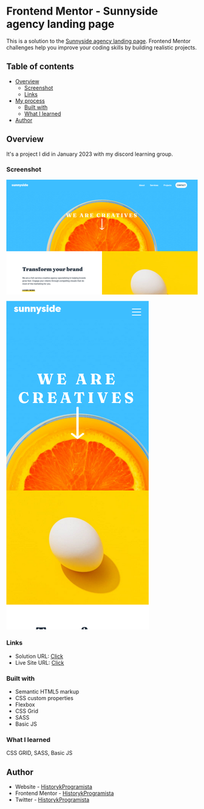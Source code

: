 # Frontend Mentor - Sunnyside agency landing page

This is a solution to the [Sunnyside agency landing page](https://www.frontendmentor.io/challenges/sunnyside-agency-landing-page-7yVs3B6ef). Frontend Mentor challenges help you improve your coding skills by building realistic projects.

## Table of contents

- [Overview](#overview)
  - [Screenshot](#screenshot)
  - [Links](#links)
- [My process](#my-process)
  - [Built with](#built-with)
  - [What I learned](#what-i-learned)
- [Author](#author)

## Overview

It's a project I did in January 2023 with my discord learning group.

### Screenshot

![](/FrontendMentor-3-Sunnyside-agency-landing-page/sunnyside-desktop.png)

![](/FrontendMentor-3-Sunnyside-agency-landing-page/sunnyside-mobile.png)

### Links

- Solution URL: [Click](https://www.frontendmentor.io/challenges/sunnyside-agency-landing-page-7yVs3B6ef/hub)
- Live Site URL: [Click](https://bazankamil.github.io/FrontendMentor/FrontendMentor-3-Sunnyside-agency-landing-page/)

### Built with

- Semantic HTML5 markup
- CSS custom properties
- Flexbox
- CSS Grid
- SASS
- Basic JS

### What I learned

CSS GRID, SASS, Basic JS

## Author

- Website - [HistorykProgramista](https://github.com/bazankamil)
- Frontend Mentor - [HistorykProgramista](https://www.frontendmentor.io/profile/bazankamil)
- Twitter - [HistorykProgramista](https://www.twitter.com/HistProgramista)
